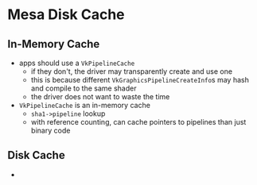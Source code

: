 Mesa Disk Cache
===============

## In-Memory Cache

- apps should use a `VkPipelineCache`
  - if they don't, the driver may transparently create and use one
  - this is because different `VkGraphicsPipelineCreateInfo`s may hash and
    compile to the same shader
  - the driver does not want to waste the time
- `VkPipelineCache` is an in-memory cache
  - `sha1->pipeline` lookup
  - with reference counting, can cache pointers to pipelines than just binary
    code

## Disk Cache

- 
